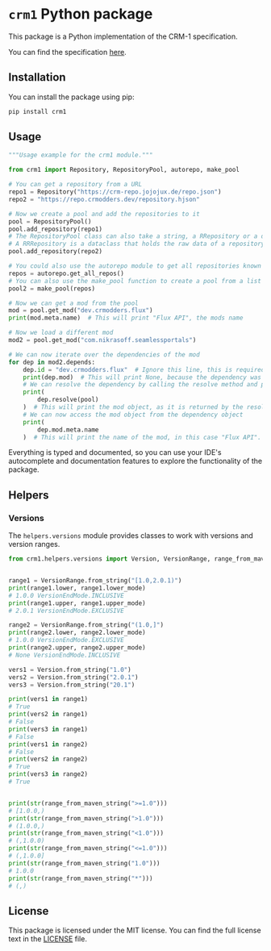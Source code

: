 # ``crm1`` Python package

This package is a Python implementation of the CRM-1 specification.

You can find the specification [here](https://github.com/CRModders/CRM-1/).

## Installation

You can install the package using pip:

```bash
pip install crm1
```

## Usage

```python
"""Usage example for the crm1 module."""

from crm1 import Repository, RepositoryPool, autorepo, make_pool

# You can get a repository from a URL
repo1 = Repository("https://crm-repo.jojojux.de/repo.json")
repo2 = "https://repo.crmodders.dev/repository.hjson"

# Now we create a pool and add the repositories to it
pool = RepositoryPool()
pool.add_repository(repo1)
# The RepositoryPool class can also take a string, a RRepository or a dict as a repository, it will automatically create a Repository object
# A RRRepository is a dataclass that holds the raw data of a repository
pool.add_repository(repo2)

# You could also use the autorepo module to get all repositories known to the Autorepo at https://crm-repo.jojojux.de/repo_mapping.json
repos = autorepo.get_all_repos()
# You can also use the make_pool function to create a pool from a list of repositories
pool2 = make_pool(repos)

# Now we can get a mod from the pool
mod = pool.get_mod("dev.crmodders.flux")
print(mod.meta.name)  # This will print "Flux API", the mods name

# Now we load a different mod
mod2 = pool.get_mod("com.nikrasoff.seamlessportals")

# We can now iterate over the dependencies of the mod
for dep in mod2.depends:
    dep.id = "dev.crmodders.flux"  # Ignore this line, this is required because the de.jojojux.crm-repo repository has a bug, see https://github.com/J0J0HA/CRM-1-Autorepo/issues/6
    print(dep.mod)  # This will print None, because the dependency was not yet resolved
    # We can resolve the dependency by calling the resolve method and providing a repository or a pool to search in
    print(
        dep.resolve(pool)
    )  # This will print the mod object, as it is returned by the resolve method, but is also stored in the dependency object at dep.mod
    # We can now access the mod object from the dependency object
    print(
        dep.mod.meta.name
    )  # This will print the name of the mod, in this case "Flux API". If the dependency could not be resolved, the dep.mod attribute will still be None

```

Everything is typed and documented, so you can use your IDE's autocomplete and documentation features to explore the functionality of the package.

## Helpers

### Versions

The ```helpers.versions``` module provides classes to work with versions and version ranges.

```python
from crm1.helpers.versions import Version, VersionRange, range_from_maven_string


range1 = VersionRange.from_string("[1.0,2.0.1)")
print(range1.lower, range1.lower_mode)
# 1.0.0 VersionEndMode.INCLUSIVE
print(range1.upper, range1.upper_mode)
# 2.0.1 VersionEndMode.EXCLUSIVE

range2 = VersionRange.from_string("(1.0,]")
print(range2.lower, range2.lower_mode)
# 1.0.0 VersionEndMode.EXCLUSIVE
print(range2.upper, range2.upper_mode)
# None VersionEndMode.INCLUSIVE

vers1 = Version.from_string("1.0")
vers2 = Version.from_string("2.0.1")
vers3 = Version.from_string("20.1")

print(vers1 in range1)
# True
print(vers2 in range1)
# False
print(vers3 in range1)
# False
print(vers1 in range2)
# False
print(vers2 in range2)
# True
print(vers3 in range2)
# True


print(str(range_from_maven_string(">=1.0")))
# [1.0.0,)
print(str(range_from_maven_string(">1.0")))
# (1.0.0,)
print(str(range_from_maven_string("<1.0")))
# (,1.0.0)
print(str(range_from_maven_string("<=1.0")))
# (,1.0.0]
print(str(range_from_maven_string("1.0")))
# 1.0.0
print(str(range_from_maven_string("*")))
# (,)
```

## License

This package is licensed under the MIT license. You can find the full license text in the [LICENSE](LICENSE) file.
